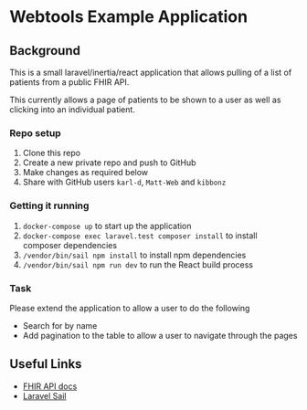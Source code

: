 # Webtools Example Application

## Background

This is a small laravel/inertia/react application that allows pulling of a list of patients from a public FHIR API.

This currently allows a page of patients to be shown to a user as well as clicking into an individual patient.

### Repo setup

1. Clone this repo
2. Create a new private repo and push to GitHub
3. Make changes as required below
4. Share with GitHub users `karl-d`, `Matt-Web` and `kibbonz`

### Getting it running

1. `docker-compose up` to start up the application
2. `docker-compose exec laravel.test composer install` to install composer dependencies
3. `/vendor/bin/sail npm install` to install npm dependencies
4. `/vendor/bin/sail npm run dev` to run the React build process


### Task

Please extend the application to allow a user to do the following

- Search for by name
- Add pagination to the table to allow a user to navigate through the pages

## Useful Links

- [FHIR API docs](https://hapi.fhir.org/baseR4/swagger-ui/?page=Patient#/Patient/get_Patient)
- [Laravel Sail](https://laravel.com/docs/9.x/sail) 

